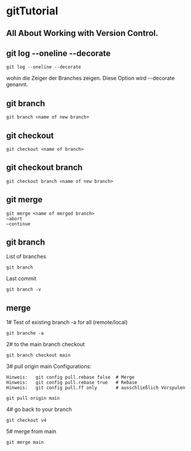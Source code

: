 # gitTutorial
<h2>All About Working with Version Control.</h2>

## git log --oneline --decorate  
````
git log --oneline --decorate 
````

wohin die Zeiger der Branches zeigen. Diese Option wird --decorate genannt.

## git branch <name of new branch>
````
git branch <name of new branch>
````


## git checkout <name of branch>
````
git checkout <name of branch>
````

## git checkout branch <name of new branch>
````
git checkout branch <name of new branch>
````
## git merge <name of merged branch>
````
git merge <name of merged branch>
—abort 
—continue

````
## git branch
List of branches
````
git branch
````

Last commit 
`````
git branch -v
`````

## merge 
1# Test of existing branch -a for all (remote/local)
````
git branche -a
`````
2# to the main branch checkout
`````
git branch checkout main
`````
3# pull origin main
Configurations:
`````
Hinweis:   git config pull.rebase false  # Merge
Hinweis:   git config pull.rebase true   # Rebase
Hinweis:   git config pull.ff only       # ausschließlich Vorspulen
`````
`````
git pull origin main

`````
4# go back to your branch
`````
git checkout v4
`````

5# merge from main

`````
git merge main
`````


